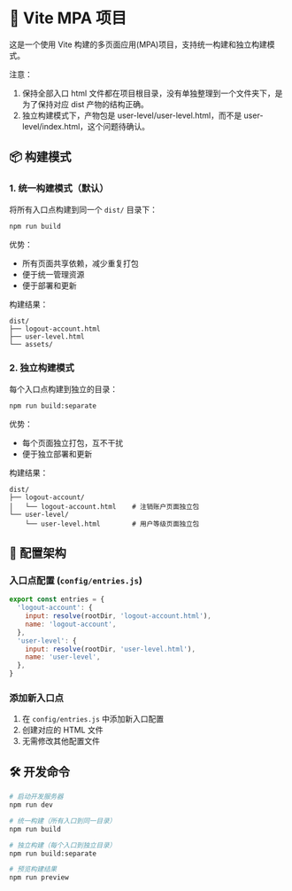 # 🚀 Vite MPA 项目

这是一个使用 Vite 构建的多页面应用(MPA)项目，支持统一构建和独立构建模式。

注意：

1. 保持全部入口 html 文件都在项目根目录，没有单独整理到一个文件夹下，是为了保持对应 dist 产物的结构正确。
2. 独立构建模式下，产物包是 user-level/user-level.html，而不是 user-level/index.html，这个问题待确认。

## 📦 构建模式

### 1. 统一构建模式（默认）

将所有入口点构建到同一个 `dist/` 目录下：

```bash
npm run build
```

优势：

- 所有页面共享依赖，减少重复打包
- 便于统一管理资源
- 便于部署和更新

构建结果：

```
dist/
├── logout-account.html
├── user-level.html
└── assets/
```

### 2. 独立构建模式

每个入口点构建到独立的目录：

```bash
npm run build:separate
```

优势：

- 每个页面独立打包，互不干扰
- 便于独立部署和更新

构建结果：

```
dist/
├── logout-account/
│   └── logout-account.html    # 注销账户页面独立包
└── user-level/
    └── user-level.html        # 用户等级页面独立包
```

## 🔧 配置架构

### 入口点配置 (`config/entries.js`)

```javascript
export const entries = {
  'logout-account': {
    input: resolve(rootDir, 'logout-account.html'),
    name: 'logout-account',
  },
  'user-level': {
    input: resolve(rootDir, 'user-level.html'),
    name: 'user-level',
  },
}
```

### 添加新入口点

1. 在 `config/entries.js` 中添加新入口配置
2. 创建对应的 HTML 文件
3. 无需修改其他配置文件

## 🛠️ 开发命令

```bash
# 启动开发服务器
npm run dev

# 统一构建（所有入口到同一目录）
npm run build

# 独立构建（每个入口到独立目录）
npm run build:separate

# 预览构建结果
npm run preview
```
